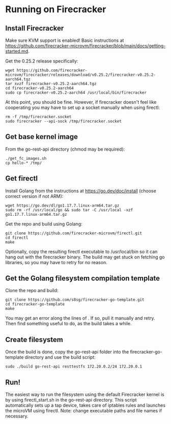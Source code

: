 # Running on Firecracker

## Install Firecracker

Make sure KVM support is enabled!
Basic instructions at https://github.com/firecracker-microvm/firecracker/blob/main/docs/getting-started.md.

Get the 0.25.2 release specifically:

    wget https://github.com/firecracker-microvm/firecracker/releases/download/v0.25.2/firecracker-v0.25.2-aarch64.tgz
    tar xvzf firecracker-v0.25.2-aarch64.tgz
    cd firecracker-v0.25.2-aarch64
    sudo cp firecracker-v0.25.2-aarch64 /usr/local/bin/firecracker
    
At this point, you should be fine. However, if firecracker doesn't feel like cooperating you may have to set up a socket manually when using firectl:

    rm -f /tmp/firecracker.socket
    sudo firecracker --api-sock /tmp/firecracker.socket
    
## Get base kernel image

From the go-rest-api directory (chmod may be required):

    ./get_fc_images.sh
    cp hello-* /tmp/
    
## Get firectl

Install Golang from the instructions at https://go.dev/doc/install (choose correct version if not ARM): 

    wget https://go.dev/dl/go1.17.7.linux-arm64.tar.gz
    sudo rm -rf /usr/local/go && sudo tar -C /usr/local -xzf go1.17.7.linux-arm64.tar.gz

Get the repo and build using Golang:

    git clone https://github.com/firecracker-microvm/firectl.git
    cd firectl
    make
    
Optionally, copy the resulting firectl executable to /usr/local/bin so it can hang out with the firecracker binary.
The build may get stuck on fetching go libraries, so you may have to retry for no reason.

## Get the Golang filesystem compilation template

Clone the repo and build:

    git clone https://github.com/s8sg/firecracker-go-template.git
    cd firecracker-go-template
    make
    
You may get an error along the lines of <docker image does not exist locally>. If so, pull it manually and retry. Then find something useful to do, as the build takes a while.

## Create filesystem
  
Once the build is done, copy the go-rest-api folder into the firecracker-go-template directory and use the build script:
  
    sudo ./build go-rest-api resttestfs 172.20.0.2/24 172.20.0.1
  
## Run!
  
The easiest way to run the filesystem using the default Firecracker kernel is by using firectl_start.sh in the go-rest-api directory. 
This script automatically sets up a tap device, takes care of iptables rules and launches the microVM using firectl. 
Note: change executable paths and file names if necessary.
